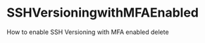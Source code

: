 SSHVersioningwithMFAEnabled
===========================

How to enable SSH Versioning with MFA enabled delete
